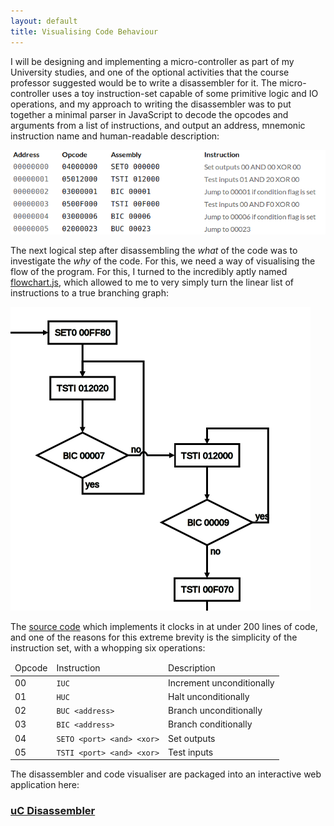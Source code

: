 ```yaml
---
layout: default
title: Visualising Code Behaviour
---
```


I will be designing and implementing a micro-controller as part of my
University studies, and one of the optional activities that the course
professor suggested would be to write a disassembler for it. The
micro-controller uses a toy instruction-set capable of some primitive
logic and IO operations, and my approach to writing the disassembler
was to put together a minimal parser in JavaScript to decode the
opcodes and arguments from a list of instructions, and output an
address, mnemonic instruction name and human-readable description:

![Code](/images/2014-01-28-code.png)

The next logical step after disassembling the *what* of the code was
to investigate the *why* of the code. For this, we need a way of
visualising the flow of the program. For this, I turned to the
incredibly aptly named
[flowchart.js](http://adrai.github.io/flowchart.js/), which allowed to
me to very simply turn the linear list of instructions to a true
branching graph:

![Code](/images/2014-01-28-chart.png)

The
[source code](https://github.com/ChrisCummins/chriscummins.github.io/blob/master/js/disassembler.js)
which implements it clocks in at under 200 lines of code, and one of
the reasons for this extreme brevity is the simplicity of the
instruction set, with a whopping six operations:

<table>
  <thead>
    <tr>
      <td>Opcode</td>
      <td>Instruction</td>
      <td>Description</td>
    </tr>
  </thead>
  <tbody>
    <tr>
      <td>00</td>
      <td><code>IUC</code></td>
      <td>Increment unconditionally</td>
    </tr>
    <tr>
      <td>01</td>
      <td><code>HUC</code></td>
      <td>Halt unconditionally</td>
    </tr>
    <tr>
      <td>02</td>
      <td><code>BUC &lt;address&gt;</code></td>
      <td>Branch unconditionally</td>
    </tr>
    <tr>
      <td>03</td>
      <td><code>BIC &lt;address&gt;</code></td>
      <td>Branch conditionally</td>
    </tr>
    <tr>
      <td>04</td>
      <td><code>SETO &lt;port&gt; &lt;and&gt; &lt;xor&gt;</code></td>
      <td>Set outputs</td>
    </tr>
    <tr>
      <td>05</td>
      <td><code>TSTI &lt;port&gt; &lt;and&gt; &lt;xor&gt;</code></td>
      <td>Test inputs</td>
    </tr>
  </tbody>
</table>

The disassembler and code visualiser are packaged into an interactive
web application here:

### [uC Disassembler](/disassembler)
